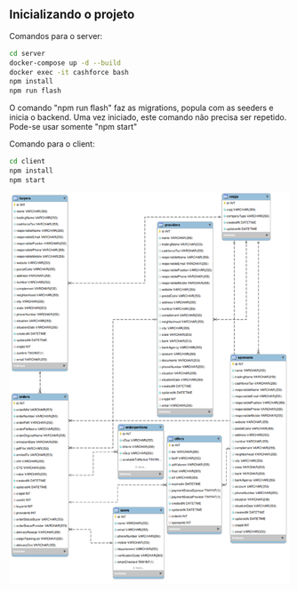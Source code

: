 ## Inicializando o projeto

 Comandos para o server:

```bash
cd server
docker-compose up -d --build
docker exec -it cashforce bash
npm install
npm run flash
```

O comando "npm run flash" faz as migrations, popula com as seeders e inicia o backend.
Uma vez iniciado, este comando não precisa ser repetido. Pode-se usar somente "npm start"

Comando para o client:
```bash
cd client
npm install
npm start
```

![Diagrama Entidade-Relacionamento](./img/er_diagram_cashforce.png)